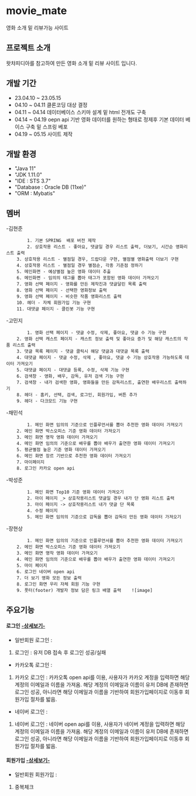 # movie_mate
영화 소개 밑 리뷰가능 사이트




## 프로젝트 소개
왓챠피디아를 참고하여 만든 영화 소개 밑 리뷰 사이트 입니다.




## 개발 기간
* 23.04.10 ~ 23.05.15
* 04.10 ~ 04.11 클론코딩 대상 결정
* 04.11 ~ 04.14 데이터베이스 스키마 설계 밑 html 전개도 구축
* 04.14 ~ 04.19 oepn api 기반 영화 데이터를 원하는 형태로 정제후 기본 데이터 베이스 구축 밑 스프링 베포
* 04.19 ~ 05.15 사이트 제작




## 개발 환경
- "Java 11"
- "JDK 1.11.0"
- "IDE : STS 3.7"
- "Database : Oracle DB (11xe)"
- "ORM : Mybatis"

## 멤버

-김현준		

            1. 기본 SPRING  배포 버전 제작
            2. 상호작용 리스트 - 좋아요, 댓글일 경우 리스트 출력, 더보기, 시간순 영화리스트 출력   
		3. 상호작용 리스트 - 별점일 경우, 드랍다운 구현, 별점별 영화출력 더보기 구현   
		4. 상호작용 리스트 - 별점일 경우 별점순, 각종 기준점 정하기    
		5. 메인화면 - 예상별점 높은 영화 데이터 추출
		6. 메인화면 - 임의의 태그를 뽑아 태그가 포함된 영화 데이터 가져오기
		7. 영화 선택 페이지 - 영화를 만든 제작진과 댓글달린 목록 출력
		8. 영화 선택 페이지 - 선택한 영화정보 출력
		9. 영화 선택 페이지 - 비슷한 작품 영화리스트 출력
		10. 헤더 - 자체 회원가입 기능 구현
		11. 대댓글 페이지 - 클린봇 기능 구현

-고민지		

            1. 영화 선택 페이지 - 댓글 수정, 삭제, 좋아요, 댓글 수 기능 구현
		2. 영화 선택 캐스트 페이지 - 캐스트 정보 출력 및 좋아요 증가 및 해당 캐스트의 작품 리스트 출력
		3. 댓글 목록 페이지 - 댓글 클릭시 해당 댓글과 대댓글 목록 출력
		4. 대댓글 페이지 - 댓글 수정, 삭제 , 좋아요, 댓글 수 기능 상호작용 가능하도록 데이터 가져오기
		5. 대댓글 페이지 - 대댓글 등록, 수정, 삭제 기능 구현
		6. 검색창 - 영화, 배우, 감독, 유저 검색 기능 구현
		7. 검색창 - 내가 검색한 영화, 영화들을 만든 감독리스트, 출연한 배우리스트 출력하기
		8. 헤더 - 홈키, 선택, 검색, 로그인, 회원가입, 버튼 추가
		9. 헤더 - 다크모드 기능 구현
	
-채민석		

            1. 메인 화면 임의의 기준으로 인플루언서를 뽑아 추천한 영화 데이터 가져오기
		2. 메인 화면 박스오피스 기준 영화 데이터 가져오기
		3. 메인 화면 명작 영화 데이터 가져오기
		4. 메인 화면 임의의 기준으로 배우를 뽑아 배우가 출연한 영화 데이터 가져오기
		5. 평균별점 높은 기준 영화 데이터 가져오기
		6. 메인 화면 장르 기반으로 추천한 영화 데이터 가져오기
		7. 마이페이지 
		8. 로그인 카카오 open api
		
-박성준		

            1. 메인 화면 Top10 기준 영화 데이터 가져오기
            2. 마이 페이지 _> 상호작용리스트 댓글일 경우 내가 단 영화 리스트 출력
            3. 마이 페이지 -> 상호작용리스트 내가 댓글 단 목록
            4. 수정 페이지
            5. 메인 화면 임의의 기준으로 감독을 뽑아 감독이 만든 영화 데이터 가져오기  

-장현상		

            1. 메인 화면 임의의 기준으로 인플루언서를 뽑아 추천한 영화 데이터 가져오기
		2. 메인 화면 박스오피스 기준 영화 데이터 가져오기
		3. 메인 화면 명작 영화 데이터 가져오기
		4. 메인 화면 임의의 기준으로 배우를 뽑아 배우가 출연한 영화 데이터 가져오기
		5. 마이 페이지 
		6. 로그인 네이버 open api
		7. 더 보기 영화 모든 정보 출력
		8. 로그인 화면 우리 자체 회원 기능 구현
		9. 풋터(footer) 개발자 정보 담은 링크 배열 출력	![image]




## 주요기능 

#### 로그인 <a href="aa">-상세보기-</a>
- 일반회원 로그인 :

1. 로그인 : 유저 DB 접속 후 로그인 성공/실패
- 카카오톡 로그인 :

1. 카카오 로그인 : 카카오톡 open api를 이용, 사용자가 카카오 계정을 입력하면 해당 계정의 이메일과 이름을 가져옴.
해당 계정의 이메일과 이름이 유저 DB에 존재하면 로그인 성공, 아니라면 해당 이메일과 이름을 기반하여
회원가입페이지로 이동후 회원가입 절차를 밟음.
- 네이버 로그인 :

1. 네이버 로그인 : 네이버 open api를 이용, 사용자가 네이버 계정을 입력하면 해당 계정의 이메일과 이름을 가져옴.
해당 계정의 이메일과 이름이 유저 DB에 존재하면 로그인 성공, 아니라면 해당 이메일과 이름을 기반하여
회원가입페이지로 이동후 회원가입 절차를 밟음.

#### 회원가입 <a href="aa">-상세보기-</a>
- 일반회원 회원가입 :

1. 중복체크 





